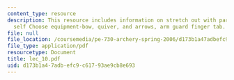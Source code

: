 ```yaml
---
content_type: resource
description: This resource includes information on stretch out with partner or by
  self Choose equipment-bow, quiver, and arrows, arm guard finger tab.
file: null
file_location: /coursemedia/pe-730-archery-spring-2006/d173b1a47adbefc9c61793ae9cb8e693_lec_10.pdf
file_type: application/pdf
resourcetype: Document
title: lec_10.pdf
uid: d173b1a4-7adb-efc9-c617-93ae9cb8e693
---
```

